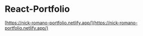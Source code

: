 # React-Portfolio

[https://nick-romano-portfolio.netlify.app/](https://nick-romano-portfolio.netlify.app/)
